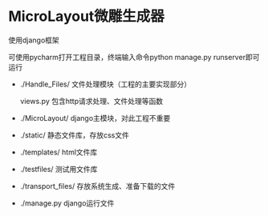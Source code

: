 # MicroLayout微雕生成器

使用django框架

可使用pycharm打开工程目录，终端输入命令python manage.py runserver即可运行

- ./Handle_Files/						文件处理模块（工程的主要实现部分）

  views.py                                   包含http请求处理、文件处理等函数 

- ./MicroLayout/                        django主模块，对此工程不重要

- ./static/                                     静态文件库，存放css文件

- ./templates/                             html文件库

- ./testfiles/                                 测试用文件库

- ./transport_files/                     存放系统生成、准备下载的文件

- ./manage.py                             django运行文件 

